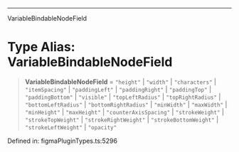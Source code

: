 ---

VariableBindableNodeField

# Type Alias: VariableBindableNodeField

> **VariableBindableNodeField** = `"height"` \| `"width"` \| `"characters"` \| `"itemSpacing"` \| `"paddingLeft"` \| `"paddingRight"` \| `"paddingTop"` \| `"paddingBottom"` \| `"visible"` \| `"topLeftRadius"` \| `"topRightRadius"` \| `"bottomLeftRadius"` \| `"bottomRightRadius"` \| `"minWidth"` \| `"maxWidth"` \| `"minHeight"` \| `"maxHeight"` \| `"counterAxisSpacing"` \| `"strokeWeight"` \| `"strokeTopWeight"` \| `"strokeRightWeight"` \| `"strokeBottomWeight"` \| `"strokeLeftWeight"` \| `"opacity"`

Defined in: figmaPluginTypes.ts:5296
